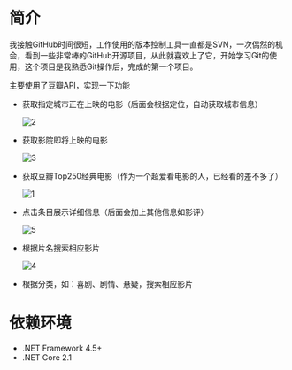 # 简介

我接触GitHub时间很短，工作使用的版本控制工具一直都是SVN，一次偶然的机会，看到一些非常棒的GitHub开源项目，从此就喜欢上了它，开始学习Git的使用，这个项目是我熟悉Git操作后，完成的第一个项目。

主要使用了豆瓣API，实现一下功能

- 获取指定城市正在上映的电影（后面会根据定位，自动获取城市信息）

  ![2](https://i.loli.net/2018/09/27/5bac4edeb2b05.png)

- 获取影院即将上映的电影

  ![3](https://i.loli.net/2018/09/27/5bac4f1f8a3a1.png)

- 获取豆瓣Top250经典电影（作为一个超爱看电影的人，已经看的差不多了）

  ![1](https://i.loli.net/2018/09/27/5bac4f11daefb.png)

- 点击条目展示详细信息（后面会加上其他信息如影评）

  ![5](https://i.loli.net/2018/09/27/5bac4f1c40849.png)

- 根据片名搜索相应影片

  ![4](https://i.loli.net/2018/09/27/5bac4f2188134.png)

- 根据分类，如：喜剧、剧情、悬疑，搜索相应影片



# 依赖环境

- .NET Framework 4.5+
-  .NET Core 2.1
